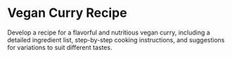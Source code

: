 # Vegan Curry Recipe

Develop a recipe for a flavorful and nutritious vegan curry, including a detailed ingredient list, step-by-step cooking instructions, and suggestions for variations to suit different tastes.